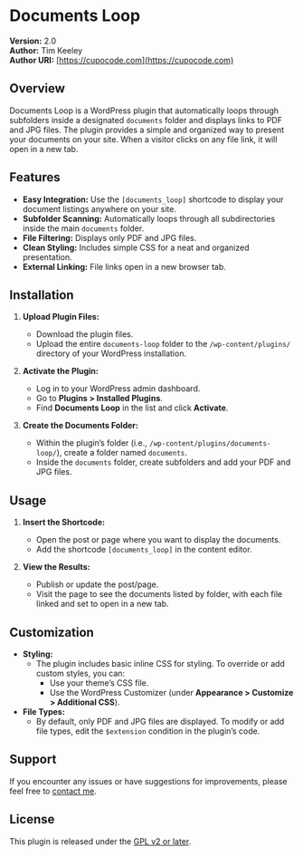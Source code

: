 # Documents Loop

**Version:** 2.0  
**Author:** Tim Keeley  
**Author URI:** [https://cupocode.com](https://cupocode.com)

## Overview

Documents Loop is a WordPress plugin that automatically loops through subfolders inside a designated `documents` folder and displays links to PDF and JPG files. The plugin provides a simple and organized way to present your documents on your site. When a visitor clicks on any file link, it will open in a new tab.

## Features

- **Easy Integration:** Use the `[documents_loop]` shortcode to display your document listings anywhere on your site.
- **Subfolder Scanning:** Automatically loops through all subdirectories inside the main `documents` folder.
- **File Filtering:** Displays only PDF and JPG files.
- **Clean Styling:** Includes simple CSS for a neat and organized presentation.
- **External Linking:** File links open in a new browser tab.

## Installation

1. **Upload Plugin Files:**
   - Download the plugin files.
   - Upload the entire `documents-loop` folder to the `/wp-content/plugins/` directory of your WordPress installation.

2. **Activate the Plugin:**
   - Log in to your WordPress admin dashboard.
   - Go to **Plugins > Installed Plugins**.
   - Find **Documents Loop** in the list and click **Activate**.

3. **Create the Documents Folder:**
   - Within the plugin’s folder (i.e., `/wp-content/plugins/documents-loop/`), create a folder named `documents`.
   - Inside the `documents` folder, create subfolders and add your PDF and JPG files.

## Usage

1. **Insert the Shortcode:**
   - Open the post or page where you want to display the documents.
   - Add the shortcode `[documents_loop]` in the content editor.

2. **View the Results:**
   - Publish or update the post/page.
   - Visit the page to see the documents listed by folder, with each file linked and set to open in a new tab.

## Customization

- **Styling:**
  - The plugin includes basic inline CSS for styling. To override or add custom styles, you can:
    - Use your theme’s CSS file.
    - Use the WordPress Customizer (under **Appearance > Customize > Additional CSS**).
- **File Types:**
  - By default, only PDF and JPG files are displayed. To modify or add file types, edit the `$extension` condition in the plugin’s code.

## Support

If you encounter any issues or have suggestions for improvements, please feel free to [contact me](https://yourwebsite.com).

## License

This plugin is released under the [GPL v2 or later](https://www.gnu.org/licenses/gpl-2.0.html).
